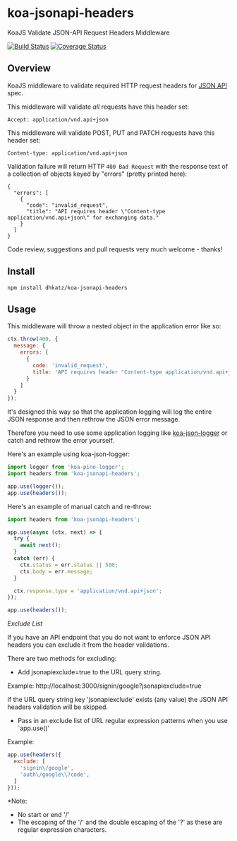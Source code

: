 koa-jsonapi-headers
===================

KoaJS Validate JSON-API Request Headers Middleware

[![Build Status](https://travis-ci.com/dhkatz/koa-jsonapi-headers.svg?branch=develop)](https://travis-ci.com/dhkatz/koa-jsonapi-headers)
[![Coverage Status](https://coveralls.io/repos/dhkatz/koa-jsonapi-headers/badge.png?branch=master)](https://coveralls.io/r/dhkatz/koa-jsonapi-headers?branch=master)  

## Overview

KoaJS middleware to validate required HTTP request headers for [JSON API](http://jsonapi.org/format/) spec.

This middleware will validate *all* requests have this header set:

```Accept: application/vnd.api+json```

This middleware will validate POST, PUT and PATCH requests have this header set:

```Content-type: application/vnd.api+json```

Validation failure will return HTTP `400 Bad Request` with the response text of a collection of objects keyed by "errors" (pretty printed here):

    {
      "errors": [
        {
          "code": "invalid_request",
          "title": "API requires header \"Content-type application/vnd.api+json\" for exchanging data."
        }
      ]
    }

Code review, suggestions and pull requests very much welcome - thanks!

## Install

`npm install dhkatz/koa-jsonapi-headers`

## Usage

This middleware will throw a nested object in the application error like so:

```javascript
ctx.throw(400, {
  message: {
    errors: [
      {
        code: 'invalid_request',
        title: 'API requires header "Content-type application/vnd.api+json" for exchanging data.'
      }
    ]
  }
});
```

It's designed this way so that the application logging will log the entire JSON response and then rethrow the JSON error message.

Therefore you need to use some application logging like [koa-json-logger](https://github.com/rudijs/koa-json-logger) or catch and rethrow the error yourself.

Here's an example using koa-json-logger:

```javascript	
import logger from 'koa-pino-logger';
import headers from 'koa-jsonapi-headers';

app.use(logger());
app.use(headers());
```

Here's an example of manual catch and re-throw:
```javascript
import headers from 'koa-jsonapi-headers';

app.use(async (ctx, next) => {
  try {
    await next();
  }
  catch (err) {
    ctx.status = err.status || 500;
    ctx.body = err.message;
  }

  ctx.response.type = 'application/vnd.api+json';
});

app.use(headers());
```

*Exclude List*

If you have an API endpoint that you do not want to enforce JSON API headers you can exclude it from the header validations.

There are two methods for excluding:

- Add jsonapiexclude=true to the URL query string.

Example: http://localhost:3000/signin/google?jsonapiexclude=true

If the URL query string key 'jsonapiexclude' exists (any value) the JSON API headers validation will be skipped.

- Pass in an exclude list of URL regular expression patterns when you use `app.use()'

Example:

```javascript
app.use(headers({
  exclude: [
    'signin\/google',
    'auth\/google\\?code',
  ]
}));
```

*Note:

- No start or end '/'
- The escaping of the '/' and the double escaping of the '?' as these are regular expression characters.
